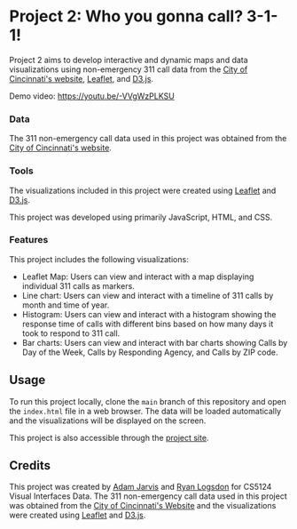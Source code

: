 # Project 2: Who you gonna call? 3-1-1!

Project 2 aims to develop interactive and dynamic maps and data visualizations using non-emergency 311 call data from the [City of Cincinnati's website](https://data.cincinnati-oh.gov/Thriving-Neighborhoods/Cincinnati-311-Non-Emergency-Service-Requests/4cjh-bm8b/), [Leaflet](https://leafletjs.com/), and [D3.js](https://d3js.org/).

Demo video: https://youtu.be/-VVgWzPLKSU

### Data

The 311 non-emergency call data used in this project was obtained from the [City of Cincinnati's website](https://data.cincinnati-oh.gov/Thriving-Neighborhoods/Cincinnati-311-Non-Emergency-Service-Requests/4cjh-bm8b/).

### Tools

The visualizations included in this project were created using [Leaflet](https://leafletjs.com/) and [D3.js](https://d3js.org/).

This project was developed using primarily JavaScript, HTML, and CSS.

### Features

This project includes the following visualizations:

- Leaflet Map: Users can view and interact with a map displaying individual 311 calls as markers.
- Line chart: Users can view and interact with a timeline of 311 calls by month and time of year.
- Histogram: Users can view and interact with a histogram showing the response time of calls with different bins based on how many days it took to respond to 311 call.
- Bar charts: Users can view and interact with bar charts showing Calls by Day of the Week, Calls by Responding Agency, and Calls by ZIP code.


## Usage

To run this project locally, clone the `main` branch of this repository and open the `index.html` file in a web browser. The data will be loaded automatically and the visualizations will be displayed on the screen.

This project is also accessible through the [project site](https://sites.google.com/view/adam-jarvis/who-you-gonna-call-311/project-2-deployment).

## Credits

This project was created by [Adam Jarvis](https://github.com/jarvisar) and [Ryan Logsdon](https://github.com/rlogsdon7) for CS5124 Visual Interfaces Data. The 311 non-emergency call data used in this project was obtained from the [City of Cincinnati's Website](https://data.cincinnati-oh.gov/Thriving-Neighborhoods/Cincinnati-311-Non-Emergency-Service-Requests/4cjh-bm8b/) and the visualizations were created using [Leaflet](https://leafletjs.com/) and [D3.js](https://d3js.org/).

